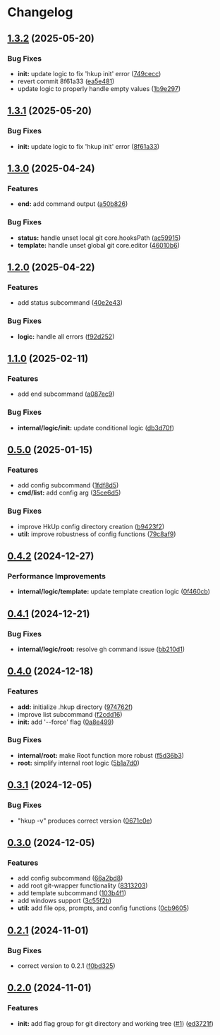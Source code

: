 # Changelog

## [1.3.2](https://github.com/iton0/hkup-cli/compare/v1.3.1...v1.3.2) (2025-05-20)


### Bug Fixes

* **init:** update logic to fix 'hkup init' error ([749cecc](https://github.com/iton0/hkup-cli/commit/749ceccd5669212d4ef6ed07baa160f68582b22a))
* revert commit 8f61a33 ([ea5e481](https://github.com/iton0/hkup-cli/commit/ea5e48197b4b6ecc617964b6559d6698b66677d1))
* update logic to properly handle empty values ([1b9e297](https://github.com/iton0/hkup-cli/commit/1b9e297de21b48bda4d6159dccb2e4604a193b61))

## [1.3.1](https://github.com/iton0/hkup-cli/compare/v1.3.0...v1.3.1) (2025-05-20)


### Bug Fixes

* **init:** update logic to fix 'hkup init' error ([8f61a33](https://github.com/iton0/hkup-cli/commit/8f61a331a21cb7165c75928c8b09539b33a37ac8))

## [1.3.0](https://github.com/iton0/hkup-cli/compare/v1.2.0...v1.3.0) (2025-04-24)


### Features

* **end:** add command output ([a50b826](https://github.com/iton0/hkup-cli/commit/a50b826ffc7930fde6099a017dcb9567c53b3865))


### Bug Fixes

* **status:** handle unset local git core.hooksPath ([ac59915](https://github.com/iton0/hkup-cli/commit/ac5991551160be6c129ed3424c7ca187b75bd113))
* **template:** handle unset global git core.editor ([46010b6](https://github.com/iton0/hkup-cli/commit/46010b60ee11296bf92cfa0914395e4d392ea1e0))

## [1.2.0](https://github.com/iton0/hkup-cli/compare/v1.1.0...v1.2.0) (2025-04-22)


### Features

* add status subcommand ([40e2e43](https://github.com/iton0/hkup-cli/commit/40e2e43f4af64f6f4c362287f458e4b9c2c56853))


### Bug Fixes

* **logic:** handle all errors ([f92d252](https://github.com/iton0/hkup-cli/commit/f92d25260d8a772f7255cb851cff95c91eb4ecc7))

## [1.1.0](https://github.com/iton0/hkup-cli/compare/v1.0.0...v1.1.0) (2025-02-11)


### Features

* add end subcommand ([a087ec9](https://github.com/iton0/hkup-cli/commit/a087ec97f23f7a4088df071fc21edabf09ac9b62))


### Bug Fixes

* **internal/logic/init:** update conditional logic ([db3d70f](https://github.com/iton0/hkup-cli/commit/db3d70fa477208b1baf05abe0e2d9cf60ba4da99))

## [0.5.0](https://github.com/iton0/hkup-cli/compare/v0.4.2...v0.5.0) (2025-01-15)


### Features

* add config subcommand ([1fdf8d5](https://github.com/iton0/hkup-cli/commit/1fdf8d5151615b08f03c93f90004ab03ea65e251))
* **cmd/list:** add config arg ([35ce6d5](https://github.com/iton0/hkup-cli/commit/35ce6d5728ac0b21b4e1d702913f56e83fd2714f))


### Bug Fixes

* improve HkUp config directory creation ([b9423f2](https://github.com/iton0/hkup-cli/commit/b9423f26209286c23d7da24d8048077556382b2d))
* **util:** improve robustness of config functions ([79c8af9](https://github.com/iton0/hkup-cli/commit/79c8af98888e4668080770b5f7eb1d893c894ed3))

## [0.4.2](https://github.com/iton0/hkup-cli/compare/v0.4.1...v0.4.2) (2024-12-27)


### Performance Improvements

* **internal/logic/template:** update template creation logic ([0f460cb](https://github.com/iton0/hkup-cli/commit/0f460cb18215e514199bf4ec926cc2a0836218f5))

## [0.4.1](https://github.com/iton0/hkup-cli/compare/v0.4.0...v0.4.1) (2024-12-21)


### Bug Fixes

* **internal/logic/root:** resolve gh command issue ([bb210d1](https://github.com/iton0/hkup-cli/commit/bb210d1941dab8171772eb8b82b607a24a8a6446))

## [0.4.0](https://github.com/iton0/hkup-cli/compare/v0.3.1...v0.4.0) (2024-12-18)


### Features

* **add:** initialize .hkup directory ([974762f](https://github.com/iton0/hkup-cli/commit/974762f53f504e9495ae4f8500009f7548a1cef8))
* improve list subcommand ([f2cdd16](https://github.com/iton0/hkup-cli/commit/f2cdd16438dd51f50df06fb837ad1dcdfc0e6238))
* **init:** add '--force' flag ([0a8e499](https://github.com/iton0/hkup-cli/commit/0a8e499a5296df2215a582d3752332afba02fa8c))


### Bug Fixes

* **internal/root:** make Root function more robust ([f5d36b3](https://github.com/iton0/hkup-cli/commit/f5d36b378e3450d3af79897d8beb08d21a53dd99))
* **root:** simplify internal root logic ([5b1a7d0](https://github.com/iton0/hkup-cli/commit/5b1a7d0c1f52c65dc18e2e085b9ac9cf9362edef))

## [0.3.1](https://github.com/iton0/hkup-cli/compare/v0.3.0...v0.3.1) (2024-12-05)


### Bug Fixes

* "hkup -v" produces correct version ([0671c0e](https://github.com/iton0/hkup-cli/commit/0671c0e04d9e05d8e81fc82e464248784dd2aa9d))

## [0.3.0](https://github.com/iton0/hkup-cli/compare/v0.2.1...v0.3.0) (2024-12-05)


### Features

* add config subcommand ([66a2bd8](https://github.com/iton0/hkup-cli/commit/66a2bd8d3fdae6f8baba2637b23de8d241146dec))
* add root git-wrapper functionality ([8313203](https://github.com/iton0/hkup-cli/commit/8313203b06b8b538ff5b5c14cc8b06795e1f762d))
* add template subcommand ([103b4f1](https://github.com/iton0/hkup-cli/commit/103b4f14f7af4de7ba4eb31e1c8c4a2ca0caff67))
* add windows support ([3c55f2b](https://github.com/iton0/hkup-cli/commit/3c55f2b64fbba373fbc01a98be50a6b93041c7b1))
* **util:** add file ops, prompts, and config functions ([0cb9605](https://github.com/iton0/hkup-cli/commit/0cb96050a2c69db118f3a700eaed3c81a0c0b9c1))

## [0.2.1](https://github.com/iton0/hkup-cli/compare/v0.2.0...v0.2.1) (2024-11-01)


### Bug Fixes

* correct version to 0.2.1 ([f0bd325](https://github.com/iton0/hkup-cli/commit/f0bd3251b349c60c5312a7ebb626bf37d775c9d6))

## [0.2.0](https://github.com/iton0/hkup-cli/compare/v0.1.0...v0.2.0) (2024-11-01)


### Features

* **init:** add flag group for git directory and working tree ([#1](https://github.com/iton0/hkup-cli/issues/1)) ([ed3721f](https://github.com/iton0/hkup-cli/commit/ed3721f83354dab268236e2e6ca1a033dcdc1427))
